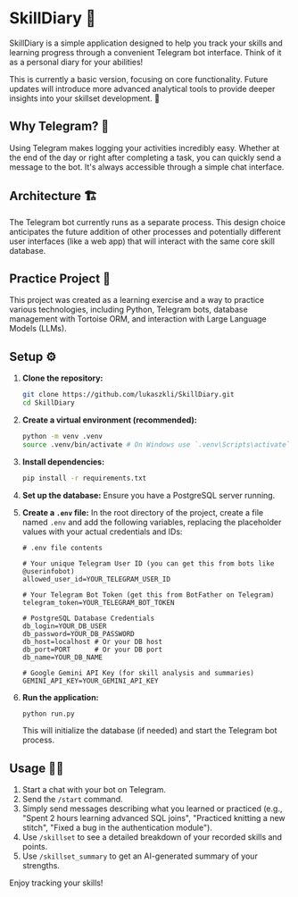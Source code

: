 # SkillDiary 📝

SkillDiary is a simple application designed to help you track your skills and learning progress through a convenient Telegram bot interface. Think of it as a personal diary for your abilities!

This is currently a basic version, focusing on core functionality. Future updates will introduce more advanced analytical tools to provide deeper insights into your skillset development. 🚀

## Why Telegram? 💬

Using Telegram makes logging your activities incredibly easy. Whether at the end of the day or right after completing a task, you can quickly send a message to the bot. It's always accessible through a simple chat interface.

## Architecture 🏗️

The Telegram bot currently runs as a separate process. This design choice anticipates the future addition of other processes and potentially different user interfaces (like a web app) that will interact with the same core skill database.

## Practice Project 🌱

This project was created as a learning exercise and a way to practice various technologies, including Python, Telegram bots, database management with Tortoise ORM, and interaction with Large Language Models (LLMs).

## Setup ⚙️

1.  **Clone the repository:**
    ```bash
    git clone https://github.com/lukaszkli/SkillDiary.git
    cd SkillDiary
    ```
2.  **Create a virtual environment (recommended):**
    ```bash
    python -m venv .venv
    source .venv/bin/activate # On Windows use `.venv\Scripts\activate`
    ```
3.  **Install dependencies:**
    ```bash
    pip install -r requirements.txt
    ```
4.  **Set up the database:** Ensure you have a PostgreSQL server running.
5.  **Create a `.env` file:** In the root directory of the project, create a file named `.env` and add the following variables, replacing the placeholder values with your actual credentials and IDs:

    ```dotenv
    # .env file contents

    # Your unique Telegram User ID (you can get this from bots like @userinfobot)
    allowed_user_id=YOUR_TELEGRAM_USER_ID

    # Your Telegram Bot Token (get this from BotFather on Telegram)
    telegram_token=YOUR_TELEGRAM_BOT_TOKEN

    # PostgreSQL Database Credentials
    db_login=YOUR_DB_USER
    db_password=YOUR_DB_PASSWORD
    db_host=localhost # Or your DB host
    db_port=PORT      # Or your DB port
    db_name=YOUR_DB_NAME

    # Google Gemini API Key (for skill analysis and summaries)
    GEMINI_API_KEY=YOUR_GEMINI_API_KEY
    ```

6.  **Run the application:**
    ```bash
    python run.py
    ```
    This will initialize the database (if needed) and start the Telegram bot process.

## Usage 🧑‍💻

1.  Start a chat with your bot on Telegram.
2.  Send the `/start` command.
3.  Simply send messages describing what you learned or practiced (e.g., "Spent 2 hours learning advanced SQL joins", "Practiced knitting a new stitch", "Fixed a bug in the authentication module").
4.  Use `/skillset` to see a detailed breakdown of your recorded skills and points.
5.  Use `/skillset_summary` to get an AI-generated summary of your strengths.

Enjoy tracking your skills!